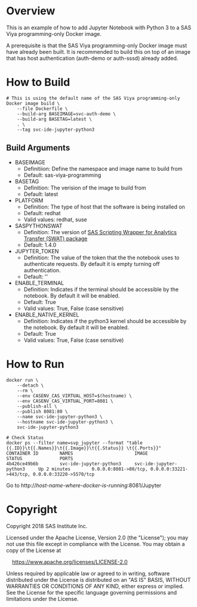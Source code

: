 # Overview

This is an example of how to add Jupyter Notebook with Python 3 to a SAS Viya
programming-only Docker image.

A prerequisite is that the SAS Viya programming-only Docker
image must have already been built. It is recommended to build this on top of an image
that has host authentication (auth-demo or auth-sssd) already added.

# How to Build

```
# This is using the default name of the SAS Viya programming-only Docker image build \
    --file Dockerfile \
    --build-arg BASEIMAGE=svc-auth-demo \
    --build-arg BASETAG=latest \
    . \
    --tag svc-ide-jupyter-python3
```

## Build Arguments

* BASEIMAGE
    * Definitiion: Define the namespace and image name to build from
    * Default: sas-viya-programming
* BASETAG
    * Definition: The verision of the image to build from
    * Default: latest
* PLATFORM
    * Definition: The type of host that the software is being installed on
    * Default: redhat
    * Valid values: redhat, suse
* SASPYTHONSWAT
    * Definition: The version of [SAS Scripting Wrapper for Analytics Transfer (SWAT) package](https://github.com/sassoftware/python-swat)
    * Default: 1.4.0
* JUPYTER_TOKEN
    * Definition: The value of the token that the the notebook uses to authenticate requests. By default it is empty turning off authentication.
    * Default: ''
* ENABLE_TERMINAL
    * Definition: Indicates if the terminal should be accessible by the notebook. By default it will be enabled.
    * Default: True
    * Valid values: True, False (case sensitive)
* ENABLE_NATIVE_KERNEL
    * Definition: Indicates if the python3 kernel should be accessible by the notebook. By default it will be enabled.
    * Default: True
    * Valid values: True, False (case sensitive)
    
# How to Run
```
docker run \
    --detach \
    --rm \
    --env CASENV_CAS_VIRTUAL_HOST=$(hostname) \
    --env CASENV_CAS_VIRTUAL_PORT=8081 \
    --publish-all \
    --publish 8081:80 \
    --name svc-ide-jupyter-python3 \
    --hostname svc-ide-jupyter-python3 \
    svc-ide-jupyter-python3

# Check Status
docker ps --filter name=svp_jupyter --format "table {{.ID}}\t{{.Names}}\t{{.Image}}\t{{.Status}} \t{{.Ports}}"
CONTAINER ID        NAMES                       IMAGE                       STATUS              PORTS
4b426ce49b6b        svc-ide-jupyter-python3     svc-ide-jupyter-python3     Up 2 minutes        0.0.0.0:8081->80/tcp, 0.0.0.0:33221->443/tcp, 0.0.0.0:33220->5570/tcp
```

Go to  http://_host-name-where-docker-is-running_:8081/Jupyter

# Copyright

Copyright 2018 SAS Institute Inc.

Licensed under the Apache License, Version 2.0 (the "License");
you may not use this file except in compliance with the License.
You may obtain a copy of the License at

&nbsp;&nbsp;&nbsp;&nbsp;https://www.apache.org/licenses/LICENSE-2.0

Unless required by applicable law or agreed to in writing, software
distributed under the License is distributed on an "AS IS" BASIS,
WITHOUT WARRANTIES OR CONDITIONS OF ANY KIND, either express or implied.
See the License for the specific language governing permissions and
limitations under the License.
